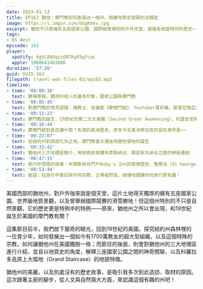 ```yaml
---
date: 2024-01-13
title: EP163 猶他：摩門教如何創造出一個州，暗藏地質史密碼的沈積岩
image: https://i.imgur.com/bSgKXev.jpg
excerpt: 猶他不只是擁有五座國家公園、國際級雪場的的戶外天堂，還擁有相當特別的歷史——這個州的建立，原來是因為一群摩門教徒的西遷；他們獨特的信仰和世界觀，塑造了這個州與眾不同的制度與文化。和我們一起到那裡去看看吧！
tags:
- US West
episode: 163
player:
  spotify: 6gVCA9OqzcO8TKyE5gfcac
  apple: 1000641403886
duration: '57:20'
guid: GUID-163
filepath: travel-wok-files-03/ep163.mp3
timeline:
- time: '00:00:16'
  text: 開場寒暄，猶他州給人的基本印象，國家公園與摩門教
- time: '00:05:45'
  text: 對摩門教的常見認識：傳教士、音樂劇《摩爾門經》、Youtuber莫彩曦、玻里尼西亞文化中心
- time: '00:11:23'
  text: 摩門教的誕生，19世紀的第二次大覺醒（Second Great Awakening），約瑟史密斯（Joseph Smith）的超自然經驗
- time: '00:16:44'
  text: 摩爾門經到底在講什麼？失落的美洲歷史，原來今天美洲原住民的祖先竟然是⋯⋯
- time: '00:23:07'
  text: 從紐約州到西部化外之地，摩門教會大遷徙與猶他領地的誕生
- time: '00:33:42'
  text: 猶他州三大地理區簡介，用地質史搞懂布萊斯峽谷、錫安與大峽谷之間的神秘連結
- time: '00:47:15'
  text: 旅行中發現的故事：布萊斯峽谷門戶Ruby's Inn的家族歷史，聖喬治（St George）的摩門先民史蹟
- time: '00:53:44'
  text: 結語：在旅行中嘗試與不同宗教、立場者對話，搞懂地理讓你的旅行更有趣！
---
```

美國西部的猶他州，對戶外咖來說是個天堂，這片土地得天獨厚的擁有五座國家公園、世界級地質景觀，以及曾舉辦國際競賽的滑雪勝地！但這個州特別的不只是自然景觀，它的歷史更是特例中的特例——原來，猶他州之所以會出現，和19世紀誕生於美國的摩門教有關？

這集節目前半，我們放下獵奇的眼光，回到19世紀的美國，探究紐約州森林裡的一位青少年，如何發展出一個如今有1700萬教友的超大型組織，以及這個特殊的宗教，如何讓猶他州在美國獨樹一格；而節目的後面，則會對猶他州的三大地理區進行介紹，並且以地質史的角度，解釋三座國家公園之間的神奇關聯，以及科羅拉多高原上大階地（Grand Staircase）的地貌特徵。

猶他州的美麗，以及別處沒有的歷史故事，是吸引我多次到此造訪、取材的原因。這次跟著主廚的腳步，從人文與自然兩大方面，來認識這個有趣的州吧！
